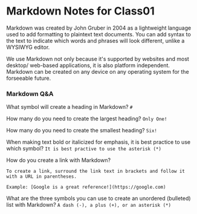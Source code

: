 # Markdown Notes for Class01

Markdown was created by John Gruber in 2004 as a lightweight language used to add formatting to plaintext text documents. 
You can add syntax to the text to indicate which words and phrases will look different, unlike a WYSIWYG editor.

We use Markdown not only because it's supported by websites and most desktop/ web-based applications, it is also platform independent. 
Markdown can be created on any device on any operating system for the forseeable future.

### Markdown Q&A
What symbol will create a heading in Markdown?
`# `

How many do you need to create the largest heading?
`Only One!`

How many do you need to create the smallest heading?
`Six!`

When making text bold or italicized for emphasis, it is best practice to use which symbol?
`It is best practive to use the asterisk (*)`

How do you create a link with Markdown?

`To create a link, surround the link text in brackets and follow it with a URL in parentheses.`

`Example: [Google is a great reference!](https://google.com)`

What are the three symbols you can use to create an unordered (bulleted) list with Markdown?
`A dash (-), a plus (+), or an asterisk (*)`
